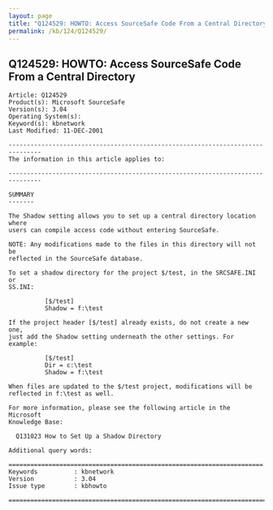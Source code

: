 ```yaml
---
layout: page
title: "Q124529: HOWTO: Access SourceSafe Code From a Central Directory"
permalink: /kb/124/Q124529/
---
```


## Q124529: HOWTO: Access SourceSafe Code From a Central Directory

	Article: Q124529
	Product(s): Microsoft SourceSafe
	Version(s): 3.04
	Operating System(s): 
	Keyword(s): kbnetwork
	Last Modified: 11-DEC-2001
	
	-------------------------------------------------------------------------------
	The information in this article applies to:
	
	-------------------------------------------------------------------------------
	
	SUMMARY
	-------
	
	The Shadow setting allows you to set up a central directory location where
	users can compile access code without entering SourceSafe.
	
	NOTE: Any modifications made to the files in this directory will not be
	reflected in the SourceSafe database.
	
	To set a shadow directory for the project $/test, in the SRCSAFE.INI or
	SS.INI:
	
	          [$/test]
	          Shadow = f:\test
	
	If the project header [$/test] already exists, do not create a new one,
	just add the Shadow setting underneath the other settings. For example:
	
	          [$/test]
	          Dir = c:\test
	          Shadow = f:\test
	
	When files are updated to the $/test project, modifications will be
	reflected in f:\test as well.
	
	For more information, please see the following article in the Microsoft
	Knowledge Base:
	
	  Q131023 How to Set Up a Shadow Directory
	
	Additional query words:
	
	======================================================================
	Keywords          : kbnetwork 
	Version           : 3.04
	Issue type        : kbhowto
	
	=============================================================================
	
